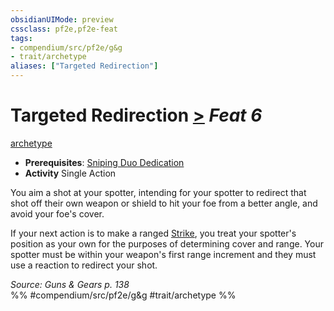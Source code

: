 ```yaml
---
obsidianUIMode: preview
cssclass: pf2e,pf2e-feat
tags:
- compendium/src/pf2e/g&g
- trait/archetype
aliases: ["Targeted Redirection"]
---
```

# Targeted Redirection  [>](../../Rules/core-rulebook/chapter-9-playing-the-game.md#Actions "Single Action") *Feat 6*  
[archetype](../../Rules/traits/archetype.md)  

- **Prerequisites**: [Sniping Duo Dedication](sniping-duo-dedication-g-g.md)
- **Activity** Single Action

You aim a shot at your spotter, intending for your spotter to redirect that shot off their own weapon or shield to hit your foe from a better angle, and avoid your foe's cover.

If your next action is to make a ranged [Strike](../../Rules/actions/strike.md), you treat your spotter's position as your own for the purposes of determining cover and range. Your spotter must be within your weapon's first range increment and they must use a reaction to redirect your shot.

*Source: Guns & Gears p. 138*  
%% #compendium/src/pf2e/g&g #trait/archetype %%